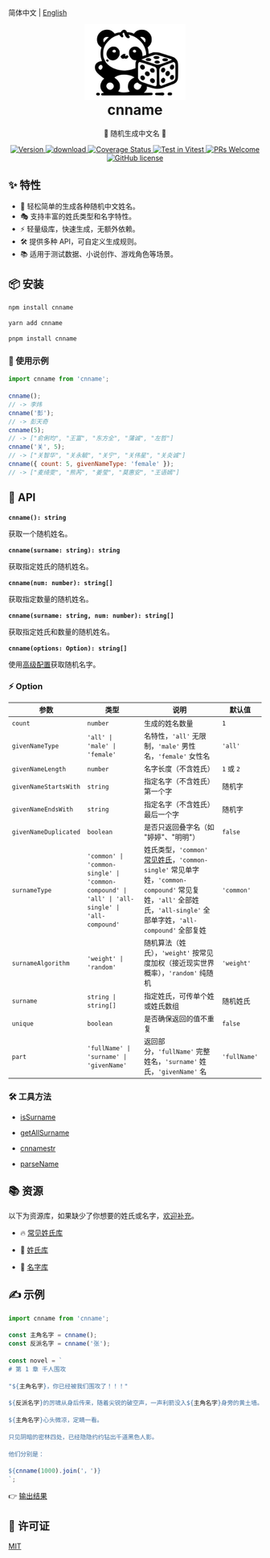简体中文 | [English](./README.zh-en.md)

<div align="center">
  <a href="https://github.com/yyz945947732/cnname">
    <img src="./public/logo.svg" alt="logo.svg" border="0" width="200" />
  </a>
  <h1 style="margin-top: 0;">cnname</h1>
  <p>👦 随机生成中文名 👧</p>
</div>

<p align="center">
  <a href="https://www.npmjs.com/package/cnname">
    <img src="https://img.shields.io/npm/v/cnname.svg" alt="Version" />
  </a>
  <a href="https://www.npmjs.com/package/cnname">
    <img src="https://img.shields.io/npm/dm/cnname.svg" alt="download" />
  </a>
  <a href="https://coveralls.io/github/yyz945947732/cnname?branch=master">
    <img
      src="https://coveralls.io/repos/github/yyz945947732/cnname/badge.svg?branch=master"
      alt="Coverage Status"
    />
  </a>
  <a href="https://vitest.dev">
    <img
      src="https://img.shields.io/badge/ Vitest-tested-6da13f.svg?logo=vitest&labelColor=edd532"
      alt="Test in Vitest"
    />
  </a>
  <a href="https://github.com/yyz945947732/cnname/pulls">
    <img
      src="https://img.shields.io/badge/PRs-welcome-brightgreen.svg"
      alt="PRs Welcome"
    />
  </a>
  <a href="https://github.com/yyz945947732/cnname/blob/master/LICENSE">
    <img
      src="https://img.shields.io/badge/license-MIT-blue.svg"
      alt="GitHub license"
    />
  </a>
</p>

## ✨ 特性

- 🎲 轻松简单的生成各种随机中文姓名。
- 🎭 支持丰富的姓氏类型和名字特性。
- ⚡ 轻量级库，快速生成，无额外依赖。
- 🛠 提供多种 API，可自定义生成规则。
- 📚 适用于测试数据、小说创作、游戏角色等场景。

## 📦 安装

```bash
npm install cnname
```

```bash
yarn add cnname
```

```bash
pnpm install cnname
```

### 🚀 使用示例

```js
import cnname from 'cnname';

cnname();
// -> 李炜
cnname('彭');
// -> 彭天奇
cnname(5);
// -> ["俞俐均", "王富", "东方全", "蒲诚", "左哲"]
cnname('关', 5);
// -> ["关智华", "关永毓", "关宁", "关伟星", "关炎诚"]
cnname({ count: 5, givenNameType: 'female' });
// -> ["麦绮雯", "熊芮", "姜莹", "莫惠安", "王语嫣"]
```

## 📖 API

**`cnname(): string`**

获取一个随机姓名。

**`cnname(surname: string): string`**

获取指定姓氏的随机姓名。

**`cnname(num: number): string[]`**

获取指定数量的随机姓名。

**`cnname(surname: string, num: number): string[]`**

获取指定姓氏和数量的随机姓名。

**`cnname(options: Option): string[]`**

使用[高级配置](#option)获取随机名字。

### ⚡ Option

| 参数 | 类型 | 说明 | 默认值 |
|------|------|------|------|
| `count` | `number` | 生成的姓名数量 | `1` |
| `givenNameType` | `'all' \| 'male' \| 'female'` | 名特性，`'all'` 无限制，`'male'` 男性名，`'female'` 女性名 | `'all'` |
| `givenNameLength` | `number` | 名字长度（不含姓氏） | `1` 或 `2` |
| `givenNameStartsWith` | `string` | 指定名字（不含姓氏）第一个字 | 随机字 |
| `givenNameEndsWith` | `string` | 指定名字（不含姓氏）最后一个字 | 随机字 |
| `givenNameDuplicated` | `boolean` | 是否只返回叠字名（如 "婷婷"、"明明"） | `false` |
| `surnameType` | `'common' \| 'common-single' \| 'common-compound' \| 'all' \| 'all-single' \| 'all-compound'` | 姓氏类型，`'common'` [常见姓氏](https://github.com/yyz945947732/cnname/blob/master/dict/commonSurname.json)，`'common-single'` 常见单字姓，`'common-compound'` 常见复姓，`'all'` 全部姓氏，`'all-single'` 全部单字姓，`'all-compound'` 全部复姓 | `'common'` |
| `surnameAlgorithm` | `'weight' \| 'random'` | 随机算法（姓氏），`'weight'` 按常见度加权（接近现实世界概率），`'random'` 纯随机 | `'weight'` |
| `surname` | `string \| string[]` | 指定姓氏，可传单个姓或姓氏数组 | 随机姓氏 |
| `unique` | `boolean` | 是否确保返回的值不重复 | `false` |
| `part` | `'fullName' \| 'surname' \| 'givenName'` | 返回部分，`'fullName'` 完整姓名，`'surname'` 姓氏，`'givenName'` 名 | `'fullName'` |

### 🛠️ 工具方法

- [isSurname](docs/cn/isSurname.md)

- [getAllSurname](docs/cn/getAllSurname.md)

- [cnnamestr](docs/cn/cnnamestr.md)

- [parseName](docs/cn/parseName.md)

## 📚 资源

以下为资源库，如果缺少了你想要的姓氏或名字，[欢迎补充](https://github.com/yyz945947732/cnname/pulls)。

- 🔥 [常见姓氏库](https://github.com/yyz945947732/cnname/blob/master/dict/commonSurname.json)

- 📖 [姓氏库](https://github.com/yyz945947732/cnname/blob/master/dict/allSurnames.json)

- 📝 [名字库](https://github.com/yyz945947732/cnname/blob/master/dict/words.json)

## ✍️ 示例

```js
import cnname from 'cnname';

const 主角名字 = cnname();
const 反派名字 = cnname('张');

const novel = `
# 第 1 章 千人围攻

"${主角名字}，你已经被我们围攻了！！！"

${反派名字}的厉啸从身后传来，随着尖锐的破空声，一声利箭没入${主角名字}身旁的黄土墙。

${主角名字}心头微凉，定睛一看。

只见阴暗的密林四处，已经隐隐约约钻出千道黑色人影。

他们分别是：

${cnname(1000).join('，')}
`;
```

👉 [输出结果](https://github.com/yyz945947732/cnname/blob/master/example/novel.md)

## 🔑 许可证

[MIT](https://github.com/yyz945947732/cnname/blob/master/LICENSE)
